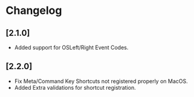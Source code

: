 # Changelog

## [2.1.0] 

- Added support for OSLeft/Right Event Codes.

## [2.2.0]

- Fix Meta/Command Key Shortcuts not registered properly on MacOS.
- Added Extra validations for shortcut registration.
